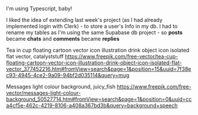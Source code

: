 I'm using Typescript, baby!

I liked the idea of extending last week's project (as I had already implemented login with Clerk) - to store a user's Info in my db. I had to rename my tables as I'm using the same Supabase db project - so **posts** became **chats** and **comments** became **replies**

Tea in cup floating cartoon vector icon illustration drink object icon isolated flat vector, catalyststuff
https://www.freepik.com/free-vector/tea-cup-floating-cartoon-vector-icon-illustration-drink-object-icon-isolated-flat-vector_377452216.htm#fromView=search&page=1&position=15&uuid=7f38ec93-4945-4ce2-9a09-94bf2d035114&query=mug

Messages light colour background, juicy_fish
https://www.freepik.com/free-vector/messages-light-colour-background_50527714.htm#fromView=search&page=1&position=0&uuid=cca4cf5e-462c-4219-8106-a408a367bd3b&query=background+speech
